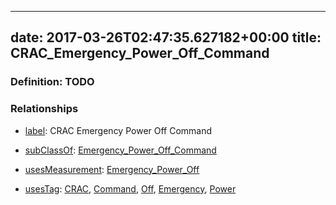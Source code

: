 
---
date: 2017-03-26T02:47:35.627182+00:00
title: CRAC_Emergency_Power_Off_Command
---
### Definition: TODO

### Relationships

* [label](http://www.w3.org/2000/01/rdf-schema#label): CRAC Emergency Power Off Command

* [subClassOf](http://www.w3.org/2000/01/rdf-schema#subClassOf): [Emergency_Power_Off_Command](https://brickschema.org/schema/1.0/Brick#Emergency_Power_Off_Command)

* [usesMeasurement](https://brickschema.org/schema/1.0/BrickFrame#usesMeasurement): [Emergency_Power_Off](https://brickschema.org/schema/1.0/Brick#Emergency_Power_Off)

* [usesTag](https://brickschema.org/schema/1.0/BrickFrame#usesTag): [CRAC](https://brickschema.org/schema/1.0/BrickTag#CRAC), [Command](https://brickschema.org/schema/1.0/BrickTag#Command), [Off](https://brickschema.org/schema/1.0/BrickTag#Off), [Emergency](https://brickschema.org/schema/1.0/BrickTag#Emergency), [Power](https://brickschema.org/schema/1.0/BrickTag#Power)
